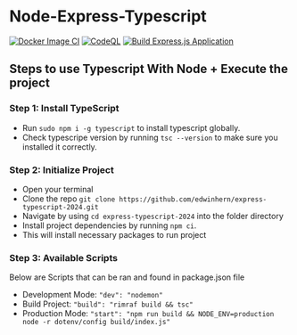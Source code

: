 # Node-Express-Typescript

[![Docker Image CI](https://github.com/edwinhern/express-typescript-2024/actions/workflows/docker-image.yml/badge.svg?branch=master)](https://github.com/edwinhern/express-typescript-2024/actions/workflows/docker-image.yml)
[![CodeQL](https://github.com/edwinhern/express-typescript-2024/actions/workflows/codeql.yml/badge.svg)](https://github.com/edwinhern/express-typescript-2024/actions/workflows/codeql.yml)
[![Build Express.js Application](https://github.com/edwinhern/express-typescript-2024/actions/workflows/node-js.yml/badge.svg)](https://github.com/edwinhern/express-typescript-2024/actions/workflows/node-js.yml)

## Steps to use Typescript With Node + Execute the project

### Step 1: Install TypeScript

- Run `sudo npm i -g typescript` to install typescript globally.
- Check typescripe version by running `tsc --version` to make sure you installed it correctly.

### Step 2: Initialize Project

- Open your terminal
- Clone the repo `git clone https://github.com/edwinhern/express-typescript-2024.git`
- Navigate by using `cd express-typescript-2024` into the folder directory
- Install project dependencies by running `npm ci`.
- This will install necessary packages to run project

### Step 3: Available Scripts

Below are Scripts that can be ran and found in package.json file

- Development Mode: `"dev": "nodemon"`
- Build Project: `"build": "rimraf build && tsc"`
- Production Mode: `"start": "npm run build && NODE_ENV=production node -r dotenv/config build/index.js"`
